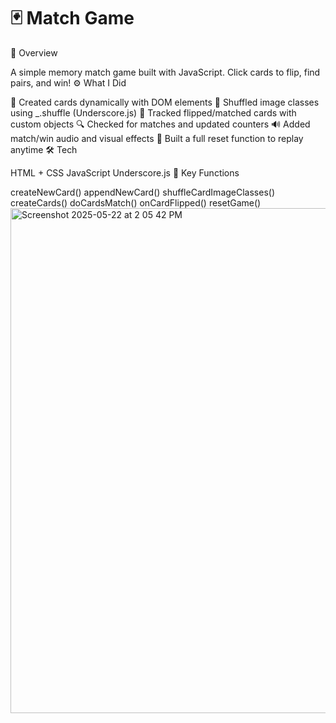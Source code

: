 # 🃏 Match Game

🧠 Overview

A simple memory match game built with JavaScript. Click cards to flip, find pairs, and win!
⚙️ What I Did

🧱 Created cards dynamically with DOM elements
🎴 Shuffled image classes using _.shuffle (Underscore.js)
🔁 Tracked flipped/matched cards with custom objects
🔍 Checked for matches and updated counters
🔊 Added match/win audio and visual effects
🔄 Built a full reset function to replay anytime
🛠️ Tech

HTML + CSS
JavaScript
Underscore.js
🔧 Key Functions

createNewCard()
appendNewCard()
shuffleCardImageClasses()
createCards()
doCardsMatch()
onCardFlipped()
resetGame()
<img width="808" alt="Screenshot 2025-05-22 at 2 05 42 PM" src="https://github.com/user-attachments/assets/9f7fd4a5-3483-4a7b-a17c-b6fe5d5c5c7d" />
